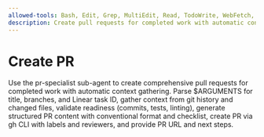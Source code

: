 ```yaml
---
allowed-tools: Bash, Edit, Grep, MultiEdit, Read, TodoWrite, WebFetch, Write
description: Create pull requests for completed work with automatic context gathering
---
```


# Create PR

Use the pr-specialist sub-agent to create comprehensive pull requests for completed work with automatic context gathering. Parse $ARGUMENTS for title, branches, and Linear task ID, gather context from git history and changed files, validate readiness (commits, tests, linting), generate structured PR content with conventional format and checklist, create PR via gh CLI with labels and reviewers, and provide PR URL and next steps.
